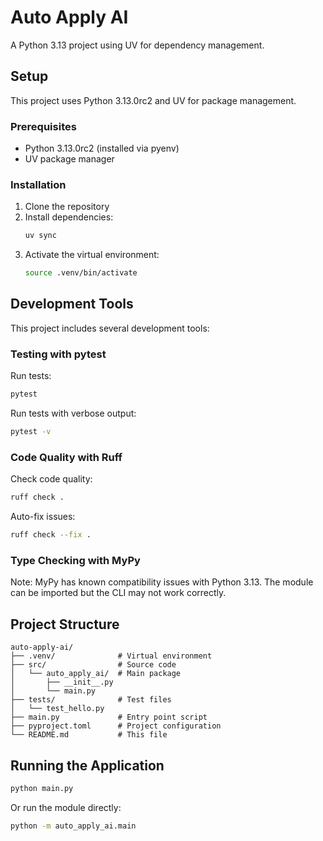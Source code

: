 # Auto Apply AI

A Python 3.13 project using UV for dependency management.

## Setup

This project uses Python 3.13.0rc2 and UV for package management.

### Prerequisites

- Python 3.13.0rc2 (installed via pyenv)
- UV package manager

### Installation

1. Clone the repository
2. Install dependencies:
   ```bash
   uv sync
   ```
3. Activate the virtual environment:
   ```bash
   source .venv/bin/activate
   ```

## Development Tools

This project includes several development tools:

### Testing with pytest

Run tests:
```bash
pytest
```

Run tests with verbose output:
```bash
pytest -v
```

### Code Quality with Ruff

Check code quality:
```bash
ruff check .
```

Auto-fix issues:
```bash
ruff check --fix .
```

### Type Checking with MyPy

Note: MyPy has known compatibility issues with Python 3.13. The module can be imported but the CLI may not work correctly.

## Project Structure

```
auto-apply-ai/
├── .venv/              # Virtual environment
├── src/                # Source code
│   └── auto_apply_ai/  # Main package
│       ├── __init__.py
│       └── main.py
├── tests/              # Test files
│   └── test_hello.py
├── main.py             # Entry point script
├── pyproject.toml      # Project configuration
└── README.md           # This file
```

## Running the Application

```bash
python main.py
```

Or run the module directly:
```bash
python -m auto_apply_ai.main
```
